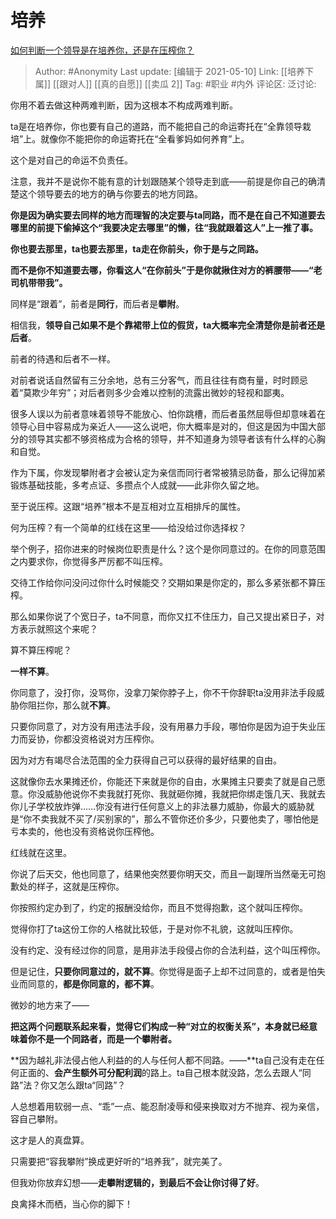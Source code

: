 # 培养
[如何判断一个领导是在培养你，还是在压榨你？](https://www.zhihu.com/question/382012090/answer/1356865879)

> Author: #Anonymity
> Last update: [编辑于 2021-05-10]
> Link: [[培养下属]] [[跟对人]] [[真的自愿]] [[卖瓜 2]]
> Tag: #职业 #内外
> 评论区:
> 泛讨论:

你用不着去做这种两难判断，因为这根本不构成两难判断。

ta是在培养你，你也要有自己的道路，而不能把自己的命运寄托在“全靠领导栽培”上。就像你不能把你的命运寄托在“全看爹妈如何养育”上。

这个是对自己的命运不负责任。

注意，我并不是说你不能有意的计划跟随某个领导走到底——前提是你自己的确清楚这个领导要去的地方的确与你要去的地方同路。

**你是因为确实要去同样的地方而理智的决定要与ta同路，而不是在自己不知道要去哪里的前提下偷掉这个“我要决定去哪里”的懒，往“我就跟着这人”上一推了事。**

**你也要去那里，ta也要去那里，ta走在你前头，你于是与之同路。**

**而不是你不知道要去哪，你看这人“在你前头”于是你就揪住对方的裤腰带——“老司机带带我”。**

同样是“跟着”，前者是**同行**，而后者是**攀附**。

相信我，**领导自己如果不是个靠裙带上位的假货，ta大概率完全清楚你是前者还是后者**。

前者的待遇和后者不一样。

对前者说话自然留有三分余地，总有三分客气，而且往往有商有量，时时顾忌着“莫欺少年穷”；对后者则多少会难以控制的流露出微妙的轻视和鄙夷。

很多人误以为前者意味着领导不能放心、怕你跳槽，而后者虽然屈辱但却意味着在领导心目中容易成为亲近人——这么说吧，你大概率是对的，但这是因为中国大部分的领导其实都不够资格成为合格的领导，并不知道身为领导者该有什么样的心胸和自觉。

作为下属，你发现攀附者才会被认定为亲信而同行者常被猜忌防备，那么记得加紧锻炼基础技能，多考点证、多攒点个人成就——此非你久留之地。

至于说压榨。这跟“培养”根本不是互相对立互相排斥的属性。

何为压榨？有一个简单的红线在这里——给没给过你选择权？

举个例子，招你进来的时候岗位职责是什么？这个是你同意过的。在你的同意范围之内要求你，你觉得多严厉都不叫压榨。

交待工作给你问没问过你什么时候能交？交期如果是你定的，那么多紧张都不算压榨。

那么如果你说了个宽日子，ta不同意，而你又扛不住压力，自己又提出紧日子，对方表示就照这个来呢？

算不算压榨呢？

**一样不算**。

你同意了，没打你，没骂你，没拿刀架你脖子上，你不干你辞职ta没用非法手段威胁你阻拦你，那么就**不算**。

只要你同意了，对方没有用违法手段，没有用暴力手段，哪怕你是因为迫于失业压力而妥协，你都没资格说对方压榨你。

因为对方有竭尽合法范围的全力获得自己可以获得的最好结果的自由。

这就像你去水果摊还价，你能还下来就是你的自由，水果摊主只要卖了就是自己愿意。你没威胁他说你不卖我就打死你、我就砸你摊，我就把你绑走饿几天、我就去你儿子学校放炸弹……你没有进行任何意义上的非法暴力威胁，你最大的威胁就是“你不卖我就不买了/买别家的”，那么不管你还价多少，只要他卖了，哪怕他是亏本卖的，他也没有资格说你压榨他。

红线就在这里。

你说了后天交，他也同意了，结果他突然要你明天交，而且一副理所当然毫无可抱歉处的样子，这就是压榨你。

你按照约定办到了，约定的报酬没给你，而且不觉得抱歉，这个就叫压榨你。

觉得你打了ta这份工你的人格就比较低，于是对你不礼貌，这就叫压榨你。

没有约定、没有经过你的同意，是用非法手段侵占你的合法利益，这个叫压榨你。

但是记住，**只要你同意过的，就不算**。你觉得是面子上却不过同意的，或者是怕失业而同意的，**都是你同意的，都不算**。

微妙的地方来了——

**把这两个问题联系起来看，觉得它们构成一种“对立的权衡关系”，本身就已经意味着你不是一个同路者，而是一个攀附者。**

**因为越礼非法侵占他人利益的的人与任何人都不同路。——**ta自己没有走在任何正面的、**会产生额外可分配利润**的路上。ta自己根本就没路，怎么去跟人“同路”法？你又怎么跟ta“同路”？

人总想着用软弱一点、“乖”一点、能忍耐凌辱和侵来换取对方不抛弃、视为亲信，容自己攀附。

这才是人的真盘算。

只需要把“容我攀附”换成更好听的“培养我”，就完美了。

但我劝你放弃幻想——**走攀附逻辑的，到最后不会让你讨得了好**。

良禽择木而栖，当心你的脚下！
